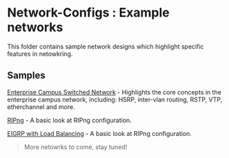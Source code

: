 # Network-Configs : Example networks

This folder contains sample network designs which highlight specific features in netowkring.

## Samples

[Enterprise Campus Switched Network](https://github.com/KrisLloyd/Network-Configs/tree/master/Campus%20Switch) - Highlights the core concepts in the enterprise campus network, including: HSRP, inter-vlan routing, RSTP, VTP, etherchannel and more.

[RIPng](https://github.com/KrisLloyd/Network-Configs/tree/master/RIPng) - A basic look at RIPng configuration.

[EIGRP with Load Balancing](https://github.com/KrisLloyd/Network-Configs/tree/master/EIGRP%20Load%Balancing) - A basic look at RIPng configuration.

> More netowrks to come, stay tuned!
